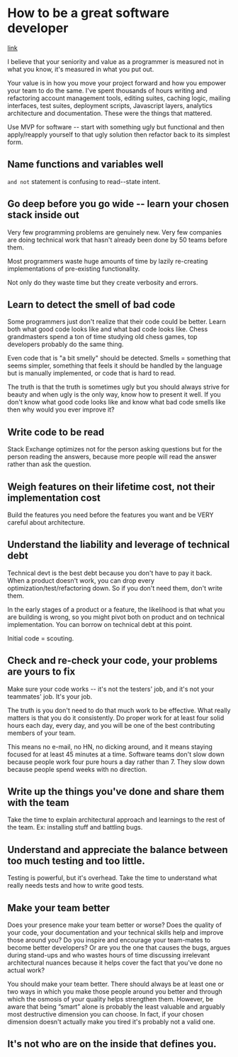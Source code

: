 # How to be a great software developer
[link](http://peternixey.com/post/83510597580/how-to-be-a-great-software-developer)

I believe that your seniority and value as a programmer is measured not in what you know, it's measured in what you put out.

Your value is in how you move your project forward and how you empower your team to do the same. I've spent thousands of hours writing and refactoring account management tools, editing suites, caching logic, mailing interfaces, test suites, deployment scripts, Javascript layers, analytics architecture and documentation. These were the things that mattered.

Use MVP for software -- start with something ugly but functional and then apply/reapply yourself to that ugly solution then refactor back to its simplest form.

## Name functions and variables well

`and not` statement is confusing to read--state intent.

## Go deep before you go wide -- learn your chosen stack inside out

Very few programming problems are genuinely new. Very few companies are doing technical work that hasn't already been done by 50 teams before them.

Most programmers waste huge amounts of time by lazily re-creating implementations of pre-existing functionality.

Not only do they waste time but they create verbosity and errors.

## Learn to detect the smell of bad code

Some programmers just don't realize that their code could be better. Learn both what good code looks like and what bad code looks like. Chess grandmasters spend a ton of time studying old chess games, top developers probably do the same thing.

Even code that is "a bit smelly" should be detected. Smells = something that seems simpler, something that feels it should be handled by the language but is manually implemented, or code that is hard to read.

The truth is that the truth is sometimes ugly but you should always strive for beauty and when ugly is the only way, know how to present it well. If you don't know what good code looks like and know what bad code smells like then why would you ever improve it?

## Write code to be read

Stack Exchange optimizes not for the person asking questions but for the person reading the answers, because more people will read the answer rather than ask the question.

## Weigh features on their lifetime cost, not their implementation cost

Build the features you need before the features you want and be VERY careful about architecture.

## Understand the liability and leverage of technical debt

Technical devt is the best debt because you don't have to pay it back. When a product doesn't work, you can drop every optimization/test/refactoring down. So if you don't need them, don't write them.

In the early stages of a product or a feature, the likelihood is that what you are building is wrong, so you might pivot both on product and on technical implementation. You can borrow on technical debt at this point.

Initial code = scouting.

## Check and re-check your code, your problems are yours to fix

Make sure your code works -- it's not the testers' job, and it's not your teammates' job. It's your job.

The truth is you don't need to do that much work to be effective. What really matters is that you do it consistently. Do proper work for at least four solid hours each day, every day, and you will be one of the best contributing members of your team.

This means no e-mail, no HN, no dicking around, and it means staying focused for at least 45 minutes at a time. Software teams don't slow down because people work four pure hours a day rather than 7. They slow down because people spend weeks with no direction.

## Write up the things you've done and share them with the team

Take the time to explain architectural approach and learnings to the rest of the team. Ex: installing stuff and battling bugs.

## Understand and appreciate the balance between too much testing and too little.

Testing is powerful, but it's overhead. Take the time to understand what really needs tests and how to write good tests.

## Make your team better

Does your presence make your team better or worse? Does the quality of your code, your documentation and your technical skills help and improve those around you? Do you inspire and encourage your team-mates to become better developers? Or are you the one that causes the bugs, argues during stand-ups and who wastes hours of time discussing irrelevant architectural nuances because it helps cover the fact that you've done no actual work?

You should make your team better. There should always be at least one or two ways in which you make those people around you better and through which the osmosis of your quality helps strengthen them. However, be aware that being “smart” alone is probably the least valuable and arguably most destructive dimension you can choose. In fact, if your chosen dimension doesn't actually make you tired it's probably not a valid one.

## It's not who are on the inside that defines you.
